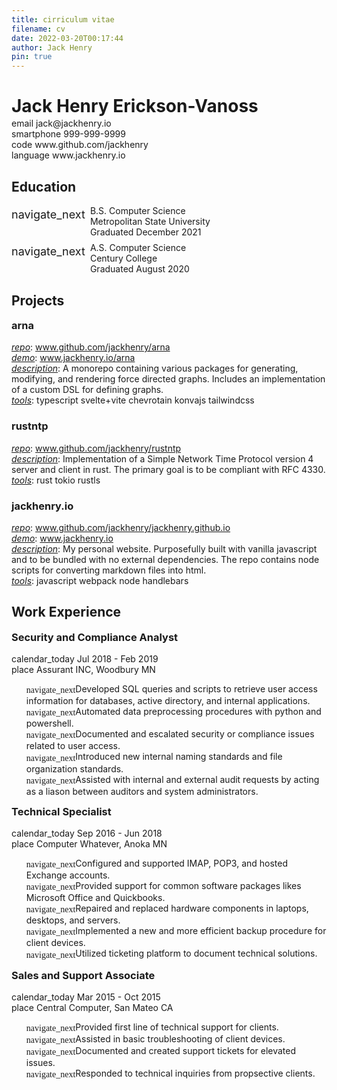 ```yaml
---
title: cirriculum vitae
filename: cv
date: 2022-03-20T00:17:44
author: Jack Henry
pin: true
---
```


# Jack Henry Erickson-Vanoss
<div class="flex-align-center">
  <span class="material-icons mr-4">email</span>
  <span>jack@jackhenry.io</span>
</div>
<div class="flex-align-center">
  <span class="material-icons mr-4">smartphone</span>
  <span>999-999-9999</span>
</div>
<div class="flex-align-center">
  <span class="material-icons mr-4">code</span>
  <span>www.github.com/jackhenry</span>
</div>
<div class="flex-align-center">
  <span class="material-icons mr-4">language</span>
  <span>www.jackhenry.io</span>
</div>

## Education
<div class="education-flex">
<span id="school-icon" class="material-icons">navigate_next</span>
B.S. Computer Science<br/>Metropolitan State University<br/>Graduated December 2021
</div>

<div id="as" class="education-flex">
<span id="school-icon" class="material-icons">navigate_next</span>
A.S. Computer Science<br/>Century College<br/>Graduated August 2020</p>
</div>

## Projects
### arna
_repo_: www.github.com/jackhenry/arna

_demo_: www.jackhenry.io/arna

_description_: A monorepo containing various packages for generating, modifying, and rendering force directed graphs.
Includes an implementation of a custom DSL for defining graphs.

_tools_: <span class="tools-list"><span>typescript</span> <span>svelte+vite</span> <span>chevrotain</span> <span>konvajs</span> <span>tailwindcss</span></span>

### rustntp
_repo_: www.github.com/jackhenry/rustntp

_description_: Implementation of a Simple Network Time Protocol version 4 server and client in rust. The primary goal is to be
compliant with RFC 4330.

_tools_: <span class="tools-list"><span>rust</span> <span>tokio</span> <span>rustls</span></span>

### jackhenry.io
_repo_: www.github.com/jackhenry/jackhenry.github.io

_demo_: www.jackhenry.io

_description_: My personal website. Purposefully built with vanilla javascript and to be bundled with no external dependencies. The repo contains node scripts for converting markdown files into html.

_tools_: <span class="tools-list"><span>javascript</span> <span>webpack</span> <span>node</span> <span>handlebars</span></span>


## Work Experience
### Security and Compliance Analyst
<span class="flex-align-center"><span class="material-icons mr-4">calendar_today</span>Jul 2018 - Feb 2019</span>
<span class="flex-align-center"><span class="material-icons mr-4">place</span>Assurant INC, Woodbury MN</span>

- Developed SQL queries and scripts to retrieve user access information for databases, active directory, and internal applications.
- Automated data preprocessing procedures with python and powershell.
- Documented and escalated security or compliance issues related to user access.
- Introduced new internal naming standards and file organization standards.
- Assisted with internal and external audit requests by acting as a liason between auditors and system administrators.

### Technical Specialist
<span class="flex-align-center"><span class="material-icons mr-4">calendar_today</span>Sep 2016 - Jun 2018</span>
<span class="flex-align-center"><span class="material-icons mr-4">place</span>Computer Whatever, Anoka MN</span>

- Configured and supported IMAP, POP3, and hosted Exchange accounts.
- Provided support for common software packages likes Microsoft Office and Quickbooks.
- Repaired and replaced hardware components in laptops, desktops, and servers.
- Implemented a new and more efficient backup procedure for client devices.
- Utilized ticketing platform to document technical solutions.

### Sales and Support Associate
<span class="flex-align-center"><span class="material-icons mr-4">calendar_today</span>Mar 2015 - Oct 2015</span>
<span class="flex-align-center"><span class="material-icons mr-4">place</span>Central Computer, San Mateo CA</span>

- Provided first line of technical support for clients.
- Assisted in basic troubleshooting of client devices.
- Documented and created support tickets for elevated issues.
- Responded to technical inquiries from propsective clients.

<script>
  document.write('<link href="https://fonts.googleapis.com/icon?family=Material+Icons" rel="stylesheet">');
  document.getElementById('jack-henry-erickson-vanoss').innerHTML = 'Jack Henry';
  const secretMode = () => {
    const head  = document.getElementsByTagName('head')[0];
    const link  = document.createElement('link');
    link.id   = 'secret';
    link.rel  = 'stylesheet';
    link.type = 'text/css';
    link.href = '../assets/css/resume.css';
    link.media = 'all';
    head.appendChild(link);
    document.getElementById('head').remove();
    document.getElementById('subhead').remove();
    document.getElementById('jack-henry-erickson-vanoss').innerHTML = 'Jack Henry Erickson-Vanoss';
  }

  let clickCount = 0;
  let secretModeEnabled = false;
  document.getElementById('jack-henry-erickson-vanoss').addEventListener('click', () => {
    clickCount += 1;
    if (clickCount === 3 && !secretModeEnabled) {
      secretModeEnabled = !secretModeEnabled;
      secretMode();
    }
  })
</script>

<style>
  h1, h3 {
    border-bottom: 0px !important;
  }
  p {
    margin-bottom: 0px;
    margin-top: 0px;
  }
  ul {
    list-style-type: none;
  }
  li:before {
    font-family: 'Material Icons';
    content: 'navigate_next';
    vertical-align: -7%;
  }
  em {
    padding-left: 0px;
    text-decoration: underline;
    color: var(--link-hover-color);
  }
  #as {
    margin-top: 8px;
  }
  .tools-list > span:nth-child(odd) {
    color: var(--secondary-fg-color);
  }
  #arna {
    margin-top: 0px;
  }
  #security-and-compliance-analyst {
    margin-top: 0px;
  }
  #technical-specialist {
    margin-top: 0px;
  }
  #sales-and-support-associate {
    margin-top: 0px;
  }
  em {
    background-color: unset !important;
  }
  .material-icons {
    font-size: 14px;
  }
  .education-flex {
    display: flex;
    align-items: center;
  }
  .flex-align-center {
    display: flex;
    align-items: center;
  }
  .mr-4 {
    margin-right: 4px;
  }
  #school-icon {
    font-size: 18px;
    margin-top: 4px;
    margin-right: 8px;
    place-self: start;
  }
  #jack-henry-erickson-vanoss {
    margin-bottom: 2px;
  }
</style>